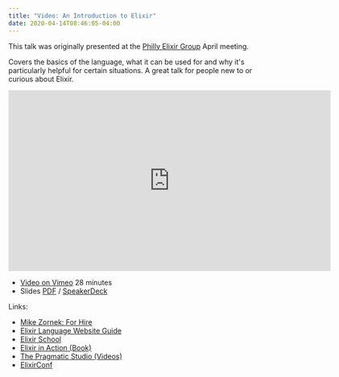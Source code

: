 ```yaml
---
title: "Video: An Introduction to Elixir"
date: 2020-04-14T08:46:05-04:00
---
```


This talk was originally presented at the [Philly Elixir Group](https://www.meetup.com/Philly-Elixir-Meetup/) April meeting.

Covers the basics of the language, what it can be used for and why it's particularly helpful for certain situations. A great talk for people new to or curious about Elixir.

<iframe src="https://player.vimeo.com/video/407321092" width="640" height="360" frameborder="0" allow="autoplay; fullscreen" allowfullscreen></iframe>

* [Video on Vimeo](https://vimeo.com/407321092) 28 minutes
* Slides [PDF](mike-zornek-an-introduction-to-elixir.pdf) / [SpeakerDeck](https://speakerdeck.com/zorn/an-introduction-to-elixir)

Links:

* [Mike Zornek: For Hire](http://mikezornek.com/for-hire/)
* [Elixir Language Website Guide](https://elixir-lang.org/getting-started/introduction.html)
* [Elixir School](https://elixirschool.com/en/)
* [Elixir in Action (Book)](https://www.manning.com/books/elixir-in-action)
* [The Pragmatic Studio (Videos)](https://pragmaticstudio.com/elixir)
* [ElixirConf](https://www.youtube.com/channel/UC0l2QTnO1P2iph-86HHilMQ/videos)